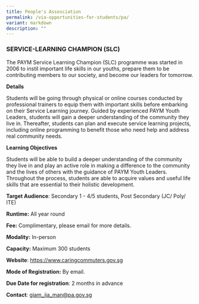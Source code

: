 ```yaml
---
title: People's Assosciation
permalink: /via-opportunities-for-students/pa/
variant: markdown
description: ""
---
```

### SERVICE-LEARNING CHAMPION (SLC)

The PAYM Service Learning Champion (SLC) programme was started in 2006 to instil important life skills in our youths, prepare them to be contributing members to our society, and become our leaders for tomorrow.

**Details**

Students will be going through physical or online courses conducted by professional trainers to equip them with important skills before embarking on their Service Learning journey. Guided by experienced PAYM Youth Leaders, students will gain a deeper understanding of the community they live in. Thereafter, students can plan and execute service learning projects, including online programming to benefit those who need help and address real community needs.

**Learning Objectives**

Students will be able to build a deeper understanding of the community they live in and play an active role in making a difference to the community and the lives of others with the guidance of PAYM Youth Leaders. Throughout the process, students are able to acquire values and useful life skills that are essential to their holistic development.

**Target Audience**: Secondary 1 - 4/5 students, Post Secondary (JC/ Poly/ ITE)

**Runtime:** All year round

**Fee:** Complimentary, please email for more details.

**Modality:** In-person

**Capacity:** Maximum 300 students

**Website**: https://www.caringcommuters.gov.sg

**Mode of Registration:** By email.

**Due Date for registration**: 2 months in advance

**Contact**: giam_jia_man@pa.gov.sg